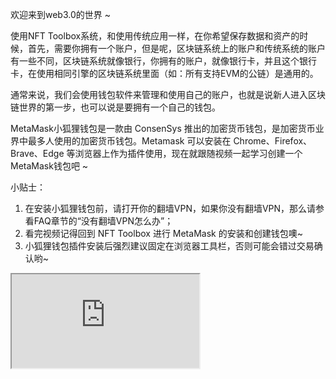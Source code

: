 欢迎来到web3.0的世界 ~

使用NFT  Toolbox系统，和使用传统应用一样，在你希望保存数据和资产的时候，首先，需要你拥有一个账户，但是呢，区块链系统上的账户和传统系统的账户有一些不同，区块链系统就像银行，你拥有的账户，就像银行卡，并且这个银行卡，在使用相同引擎的区块链系统里面（如：所有支持EVM的公链）是通用的。

通常来说，我们会使用钱包软件来管理和使用自己的账户，也就是说新人进入区块链世界的第一步，也可以说是要拥有一个自己的钱包。

MetaMask小狐狸钱包是一款由 ConsenSys 推出的加密货币钱包，是加密货币业界中最多人使用的加密货币钱包。Metamask 可以安装在 Chrome、Firefox、Brave、Edge 等浏览器上作为插件使用，现在就跟随视频一起学习创建一个MetaMask钱包吧 ~

小贴士：
1. 在安装小狐狸钱包前，请打开你的翻墙VPN，如果你没有翻墙VPN，那么请参看FAQ章节的“没有翻墙VPN怎么办”；
2. 看完视频记得回到 NFT Toolbox 进行 MetaMask 的安装和创建钱包噢~
3. 小狐狸钱包插件安装后强烈建议固定在浏览器工具栏，否则可能会错过交易确认哟~

<iframe src="http://gcdncs.101.com/v0.1/static/nft_toolbox_service/tutorial/metamask.mp4" border="0" framespacing="0" allowFullScreen/>

